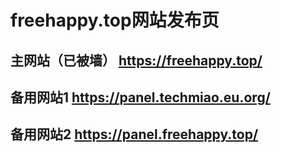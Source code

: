 # freehappy.top网站发布页
## 主网站（已被墙） <https://freehappy.top/>
## 备用网站1 <https://panel.techmiao.eu.org/>
## 备用网站2 <https://panel.freehappy.top/>
